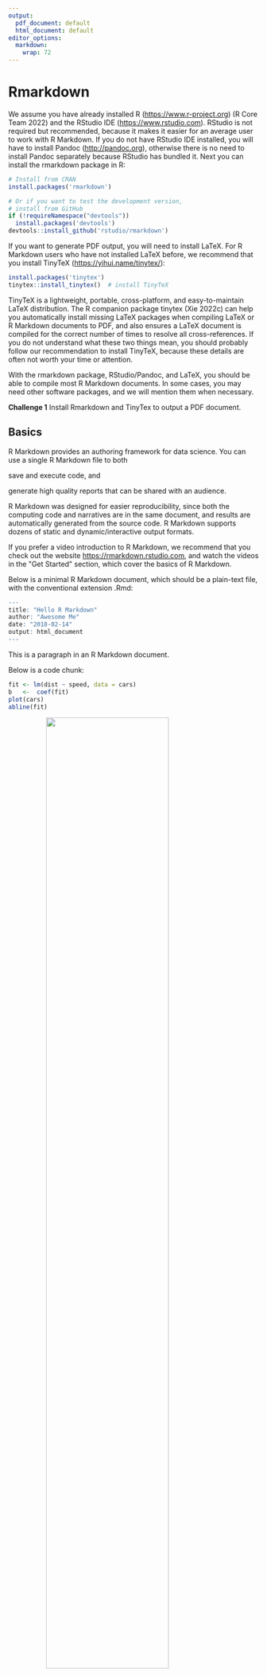 ```yaml
---
output:
  pdf_document: default
  html_document: default
editor_options: 
  markdown: 
    wrap: 72
---
```


# Rmarkdown

We assume you have already installed R (<https://www.r-project.org>) (R
Core Team 2022) and the RStudio IDE (<https://www.rstudio.com>). RStudio
is not required but recommended, because it makes it easier for an
average user to work with R Markdown. If you do not have RStudio IDE
installed, you will have to install Pandoc (<http://pandoc.org>),
otherwise there is no need to install Pandoc separately because RStudio
has bundled it. Next you can install the rmarkdown package in R:


```r
# Install from CRAN
install.packages('rmarkdown')

# Or if you want to test the development version,
# install from GitHub
if (!requireNamespace("devtools"))
  install.packages('devtools')
devtools::install_github('rstudio/rmarkdown')
```

If you want to generate PDF output, you will need to install LaTeX. For
R Markdown users who have not installed LaTeX before, we recommend that
you install TinyTeX (<https://yihui.name/tinytex/>):


```r
install.packages('tinytex')
tinytex::install_tinytex()  # install TinyTeX
```

TinyTeX is a lightweight, portable, cross-platform, and easy-to-maintain
LaTeX distribution. The R companion package tinytex (Xie 2022c) can help
you automatically install missing LaTeX packages when compiling LaTeX or
R Markdown documents to PDF, and also ensures a LaTeX document is
compiled for the correct number of times to resolve all
cross-references. If you do not understand what these two things mean,
you should probably follow our recommendation to install TinyTeX,
because these details are often not worth your time or attention.

With the rmarkdown package, RStudio/Pandoc, and LaTeX, you should be
able to compile most R Markdown documents. In some cases, you may need
other software packages, and we will mention them when necessary.

**Challenge 1** Install Rmarkdown and TinyTex to output a PDF document.

## Basics

R Markdown provides an authoring framework for data science. You can use
a single R Markdown file to both

save and execute code, and

generate high quality reports that can be shared with an audience.

R Markdown was designed for easier reproducibility, since both the
computing code and narratives are in the same document, and results are
automatically generated from the source code. R Markdown supports dozens
of static and dynamic/interactive output formats.

If you prefer a video introduction to R Markdown, we recommend that you
check out the website <https://rmarkdown.rstudio.com>, and watch the
videos in the "Get Started" section, which cover the basics of R
Markdown.

Below is a minimal R Markdown document, which should be a plain-text
file, with the conventional extension .Rmd:


```r
---
title: "Hello R Markdown"
author: "Awesome Me"
date: "2018-02-14"
output: html_document
---
```

This is a paragraph in an R Markdown document.

Below is a code chunk:


```r
fit <- lm(dist ~ speed, data = cars)
b   <-  coef(fit)
plot(cars)
abline(fit)
```

<img src="09_Rmarkdown_files/figure-html/unnamed-chunk-4-1.png" width="70%" style="display: block; margin: auto;" />



The slope of the regression is 3.932.

**Challenge 2** Recreate the code chunk above and knit it.

**Challenge 3** Recreate the in-line code and knit your Rmarkdown file
again.

The usual way to compile an R Markdown document is to click the Knit
button as shown in Figure 2.1, and the corresponding keyboard shortcut
is Ctrl + Shift + K (Cmd + Shift + K on macOS). Under the hood, RStudio
calls the function rmarkdown::render() to render the document in a new R
session. Please note the emphasis here, which often confuses R Markdown
users. Rendering an Rmd document in a new R session means that none of
the objects in your current R session (e.g., those you created in your R
console) are available to that session. 2 Reproducibility is the main
reason that RStudio uses a new R session to render your Rmd documents:
in most cases, you may want your documents to continue to work the next
time you open R, or in other people's computing environments. See this
StackOverflow answer if you want to know more.

If you must render a document in the current R session, you can also
call rmarkdown::render() by yourself, and pass the path of the Rmd file
to this function. The second argument of this function is the output
format, which defaults to the first output format you specify in the
YAML metadata (if it is missing, the default is html_document). When you
have multiple output formats in the metadata, and do not want to use the
first one, you can specify the one you want in the second argument,
e.g., for an Rmd document foo.Rmd with the metadata:


```r
---
output:
  html_document:
    toc: true
  pdf_document:
    keep_tex: true
---
```

You can render it to PDF via:


```r
rmarkdown::render('foo.Rmd', 'pdf_document')
```

The function call gives you much more freedom (e.g., you can generate a
series of reports in a loop), but you should bear reproducibility in
mind when you render documents this way. Of course, you can start a new
and clean R session by yourself, and call rmarkdown::render() in that
session. As long as you do not manually interact with that session
(e.g., manually creating variables in the R console), your reports
should be reproducible.

Another main way to work with Rmd documents is the R Markdown Notebooks.

A few R Markdown extension packages, such as bookdown and blogdown, have
their own way of compiling documents, and we will introduce them later.
It is also possible to render a series of reports instead of single one
from a single R Markdown source document. You can parameterize an R
Markdown document, and generate different reports using different
parameters.

## Output Formats

There are two types of output formats in the rmarkdown package:
documents, and presentations. All available formats are listed below:

-   <code>beamer_presentation</code>
-   <code>context_document</code>
-   <code>github_document</code>
-   <code>html_document</code>
-   <code>ioslides_presentation</code>
-   <code>latex_document</code>
-   <code>md_document</code>
-   <code>odt_document</code>
-   <code>pdf_document</code>
-   <code>powerpoint_presentation</code>
-   <code>rtf_document</code>
-   <code>slidy_presentation</code>
-   <code>word_document</code>

Each output format is often accompanied with several format options. All
these options are documented on the R package help pages. For example,
you can type ?rmarkdown::html_document in R to open the help page of the
html_document format. When you want to use certain options, you have to
translate the values from R to YAML, e.g.,


```r
html_document(toc = TRUE, toc_depth = 2, dev = 'svg')
```

can be written in YAML as:


```r
output:
  html_document:
    toc: true
    toc_depth: 2
    dev: 'svg'
```

## Rmarkdown Syntax

The text in an R Markdown document is written with the Markdown syntax.
Precisely speaking, it is Pandoc's Markdown. There are many flavors of
Markdown invented by different people, and Pandoc's flavor is the most
comprehensive one to our knowledge. You can find the full documentation
of Pandoc's Markdown at <https://pandoc.org/MANUAL.html>. We strongly
recommend that you read this page at least once to know all the
possibilities with Pandoc's Markdown, even if you will not use all of
them. This section is adapted from Section 2.1 of Xie (2016), and only
covers a small subset of Pandoc's Markdown syntax.

### In-line Formatting

Inline text will be italic if surrounded by underscores or asterisks,
e.g., \_text\_ or \*text\*. Bold text is produced using a pair of double
asterisks (\*\*text\*\*). A pair of tildes (\~) turn text to a subscript
(e.g., H\~3\~PO\~4\~ renders H~3~PO~4~). A pair of carets (\^) produce a
superscript (e.g., Cu\^2+\^ renders Cu^2+^).

<!--- Hyperlinks are created using the syntax \[text\\]\(link\), e.g., \[RStudio\](https://www.rstudio.com). The syntax for images is similar: just add an exclamation mark, e.g., !\[alt text or image title\](path/to/image). Footnotes are put inside the square brackets after a caret \^[], e.g., ^[This is a footnote.]. ---->



There are multiple ways to insert citations, and we recommend that you
use BibTeX databases, because they work better when the output format is
LaTeX/PDF. Section 2.8 of Xie (2016) has explained the details. The key
idea is that when you have a BibTeX database (a plain-text file with the
conventional filename extension .bib) that contains entries like:

**Challenge 4** Write some Bold and Italicized Text and knit the
document.

**Challenge 5** Run an in-line code chunk, such as the output of the
first cell of your data.frame

<https://rmarkdown.rstudio.com/authoring_basics.html>

<https://www.rstudio.com/wp-content/uploads/2015/02/rmarkdown-cheatsheet.pdf>

# Rmarkdown Day 2

There are a lot of things you can do in a code chunk: you can produce
text output, tables, or graphics. You have fine control over all these
output via chunk options, which can be provided inside the curly braces
(between \`\`\`{r and }). For example, you can choose hide text output
via the chunk option results = 'hide', or set the figure height to 4
inches via fig.height = 4. Chunk options are separated by commas, e.g.,


```r
#```{r, chunk-label, results='hide', fig.height=4}
```

The value of a chunk option can be an arbitrary R expression, which
makes chunk options extremely flexible. For example, the chunk option
eval controls whether to evaluate (execute) a code chunk, and you may
conditionally evaluate a chunk via a variable defined previously, e.g.,

<code>\`\`\`{r} \# execute code if the date is later than a specified
day do_it = Sys.Date() \> '2018-02-14' \`\`\`

\`\`\`{r, eval=do_it} x = rnorm(100) \`\`\` </code>

There are a large number of chunk options in knitr documented at
<https://yihui.name/knitr/options>. We list a subset of them below:

-   eval: Whether to evaluate a code chunk.

***Challenge 1*** Set eval to false in your code chunk.

-   echo: Whether to echo the source code in the output document
    (someone may not prefer reading your smart source code but only
    results).

-   results: When set to 'hide', text output will be hidden; when set to
    'asis', text output is written "as-is," e.g., you can write out raw
    Markdown text from R code (like cat('**Markdown** is cool.\n')). By
    default, text output will be wrapped in verbatim elements (typically
    plain code blocks).

-   collapse: Whether to merge text output and source code into a single
    code block in the output. This is mostly cosmetic: collapse = TRUE
    makes the output more compact, since the R source code and its text
    output are displayed in a single output block. The default collapse
    = FALSE means R expressions and their text output are separated into
    different blocks.

-   warning, message, and error: Whether to show warnings, messages, and
    errors in the output document. Note that if you set error = FALSE,
    rmarkdown::render() will halt on error in a code chunk, and the
    error will be displayed in the R console. Similarly, when warning =
    FALSE or message = FALSE, these messages will be shown in the R
    console.

-   include: Whether to include anything from a code chunk in the output
    document. When include = FALSE, this whole code chunk is excluded in
    the output, but note that it will still be evaluated if eval = TRUE.
    When you are trying to set echo = FALSE, results = 'hide', warning =
    FALSE, and message = FALSE, chances are you simply mean a single
    option include = FALSE instead of suppressing different types of
    text output individually.

-   cache: Whether to enable caching. If caching is enabled, the same
    code chunk will not be evaluated the next time the document is
    compiled (if the code chunk was not modified), which can save you
    time. However, I want to honestly remind you of the two hard
    problems in computer science (via Phil Karlton): naming things, and
    cache invalidation. Caching can be handy but also tricky sometimes.

-   fig.width and fig.height: The (graphical device) size of R plots in
    inches. R plots in code chunks are first recorded via a graphical
    device in knitr, and then written out to files. You can also specify
    the two options together in a single chunk option fig.dim, e.g.,
    fig.dim = c(6, 4) means fig.width = 6 and fig.height = 4.

***Challenge 2*** Set figure width and figure height to 6 and 4 in a
plot of your data.

-   out.width and out.height: The output size of R plots in the output
    document. These options may scale images. You can use percentages,
    e.g., out.width = '80%' means 80% of the page width.

-   fig.align: The alignment of plots. It can be 'left', 'center', or
    'right'.

-   dev: The graphical device to record R plots. Typically it is 'pdf'
    for LaTeX output, and 'png' for HTML output, but you can certainly
    use other devices, such as 'svg' or 'jpeg'.

-   fig.cap: The figure caption. ***Challenge 3*** Give your figure a
    caption

-   child: You can include a child document in the main document. This
    option takes a path to an external file.

If a certain option needs to be frequently set to a value in multiple
code chunks, you can consider setting it globally in the first code
chunk of your document, e.g.,

<code> \`\`\`{r, setup, include=FALSE} knitr::opts_chunk\$set(fig.width
= 8, collapse = TRUE) \`\`\` </code>
